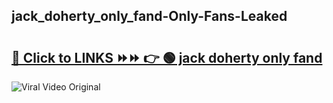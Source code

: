 
 ## jack_doherty_only_fand-Only-Fans-Leaked

# <h2><a href="https://clipsfans.com/jack_doherty_only_fand&ref=git">🔗 Click to LINKS ⏩⏩ 👉 🟢 jack doherty only fand </a></h2>

<a href="https://clipsfans.com/jack_doherty_only_fand&ref=git" rel="nofollow" data-target="animated-image.originalLink"><img src="https://i.ibb.co.com/xMMVF88/686577567.gif" alt="Viral Video Original" style="max-width: 100%; display: inline-block;" data-target="animated-image.originalImage"></a>
